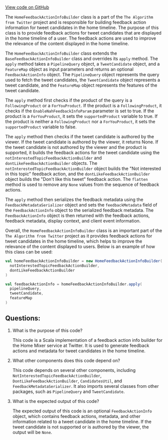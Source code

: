 [View code on GitHub](https://github.com/misbahsy/the-algorithm/home-mixer/server/src/main/scala/com/twitter/home_mixer/functional_component/decorator/HomeFeedbackActionInfoBuilder.scala)

The `HomeFeedbackActionInfoBuilder` class is a part of the `The Algorithm from Twitter` project and is responsible for building feedback action information for tweet candidates in the home timeline. The purpose of this class is to provide feedback actions for tweet candidates that are displayed in the home timeline of a user. The feedback actions are used to improve the relevance of the content displayed in the home timeline.

The `HomeFeedbackActionInfoBuilder` class extends the `BaseFeedbackActionInfoBuilder` class and overrides its `apply` method. The `apply` method takes a `PipelineQuery` object, a `TweetCandidate` object, and a `FeatureMap` object as input parameters and returns an optional `FeedbackActionInfo` object. The `PipelineQuery` object represents the query used to fetch the tweet candidates, the `TweetCandidate` object represents a tweet candidate, and the `FeatureMap` object represents the features of the tweet candidate.

The `apply` method first checks if the product of the query is a `FollowingProduct` or a `ForYouProduct`. If the product is a `FollowingProduct`, it checks if the `EnableNahFeedbackInfoParam` parameter is set to true. If the product is a `ForYouProduct`, it sets the `supportedProduct` variable to true. If the product is neither a `FollowingProduct` nor a `ForYouProduct`, it sets the `supportedProduct` variable to false.

The `apply` method then checks if the tweet candidate is authored by the viewer. If the tweet candidate is authored by the viewer, it returns None. If the tweet candidate is not authored by the viewer and the product is supported, it builds the feedback actions for the tweet candidate using the `notInterestedTopicFeedbackActionBuilder` and `dontLikeFeedbackActionBuilder` objects. The `notInterestedTopicFeedbackActionBuilder` object builds the "Not interested in this topic" feedback action, and the `dontLikeFeedbackActionBuilder` object builds the "Don't like this tweet" feedback action. The `flatten` method is used to remove any `None` values from the sequence of feedback actions.

The `apply` method then serializes the feedback metadata using the `FeedbackMetadataSerializer` object and sets the `feedbackMetadata` field of the `FeedbackActionInfo` object to the serialized feedback metadata. The `FeedbackActionInfo` object is then returned with the feedback actions, feedback metadata, display context, and client event information.

Overall, the `HomeFeedbackActionInfoBuilder` class is an important part of the `The Algorithm from Twitter` project as it provides feedback actions for tweet candidates in the home timeline, which helps to improve the relevance of the content displayed to users. Below is an example of how this class can be used:

```scala
val homeFeedbackActionInfoBuilder = new HomeFeedbackActionInfoBuilder(
  notInterestedTopicFeedbackActionBuilder,
  dontLikeFeedbackActionBuilder
)

val feedbackActionInfo = homeFeedbackActionInfoBuilder.apply(
  pipelineQuery,
  tweetCandidate,
  featureMap
)
```
## Questions: 
 1. What is the purpose of this code?
    
    This code is a Scala implementation of a feedback action info builder for the Home Mixer service at Twitter. It is used to generate feedback actions and metadata for tweet candidates in the home timeline.

2. What other components does this code depend on?
    
    This code depends on several other components, including `NotInterestedTopicFeedbackActionBuilder`, `DontLikeFeedbackActionBuilder`, `CandidatesUtil`, and `FeedbackMetadataSerializer`. It also imports several classes from other packages, such as `PipelineQuery` and `TweetCandidate`.

3. What is the expected output of this code?
    
    The expected output of this code is an optional `FeedbackActionInfo` object, which contains feedback actions, metadata, and other information related to a tweet candidate in the home timeline. If the tweet candidate is not supported or is authored by the viewer, the output will be `None`.